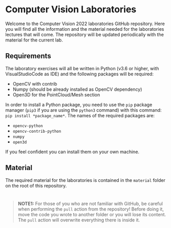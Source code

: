 # Computer Vision Laboratories
Welcome to the Computer Vision 2022 laboratories GitHub repository. Here you will find all the information and the material needed for the laboratories lectures that will come.
The repository will be updated periodically with the material for the current lab. 

## Requirements
The laboratory exercises will all be written in Python (v3.6 or higher, with VisualStudioCode as IDE) and the following packages will be required:
- OpenCV with contrib
- Numpy (should be already installed as OpenCV dependency)
- Open3D for the PointCloud/Mesh section

In order to install a Python package, you need to use the `pip` package manager (`pip3` if you are using the `python3` command) with this command: `pip install *package_name*`. The names of the required packages are:
- `opencv-python`
- `opencv-contrib-python`
- `numpy`
- `open3d`

If you feel confident you can install them on your own machine.

## Material

The required material for the laboratories is contained in the `material` folder on the root of this repository. 

#
> **NOTE1:** For those of you who are not familiar with GitHub, be careful when performing the `pull` action from the repository! Before  doing it, move the code you wrote to another folder or you will lose its content. The `pull` action will overwrite everything there is inside it.
